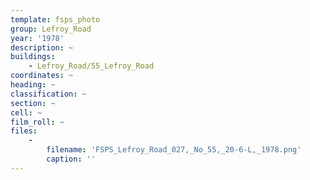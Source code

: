 ```yaml
---
template: fsps_photo
group: Lefroy_Road
year: '1978'
description: ~
buildings:
    - Lefroy_Road/55_Lefroy_Road
coordinates: ~
heading: ~
classification: ~
section: ~
cell: ~
film_roll: ~
files:
    -
        filename: 'FSPS_Lefroy_Road_027,_No_55,_20-6-L,_1978.png'
        caption: ''
---
```

